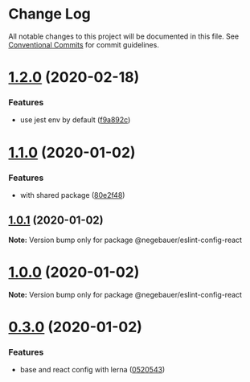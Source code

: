 # Change Log

All notable changes to this project will be documented in this file.
See [Conventional Commits](https://conventionalcommits.org) for commit guidelines.

# [1.2.0](https://github.com/negebauer/eslint-config/compare/v1.1.0...v1.2.0) (2020-02-18)


### Features

* use jest env by default ([f9a892c](https://github.com/negebauer/eslint-config/commit/f9a892c8b76cad53204aab830c2655f297e1cfac))





# [1.1.0](https://github.com/negebauer/eslint-config/compare/v1.0.1...v1.1.0) (2020-01-02)


### Features

* with shared package ([80e2f48](https://github.com/negebauer/eslint-config/commit/80e2f483fdf298d653dd564b25c405545fe03817))





## [1.0.1](https://github.com/negebauer/eslint-config/compare/v1.0.0...v1.0.1) (2020-01-02)

**Note:** Version bump only for package @negebauer/eslint-config-react





# [1.0.0](https://github.com/negebauer/eslint-config/compare/v0.3.0...v1.0.0) (2020-01-02)

**Note:** Version bump only for package @negebauer/eslint-config-react





# [0.3.0](https://github.com/negebauer/eslint-config/compare/v0.1.1...v0.3.0) (2020-01-02)


### Features

* base and react config with lerna ([0520543](https://github.com/negebauer/eslint-config/commit/0520543f68557a353236541460afd00ca5611b15))
